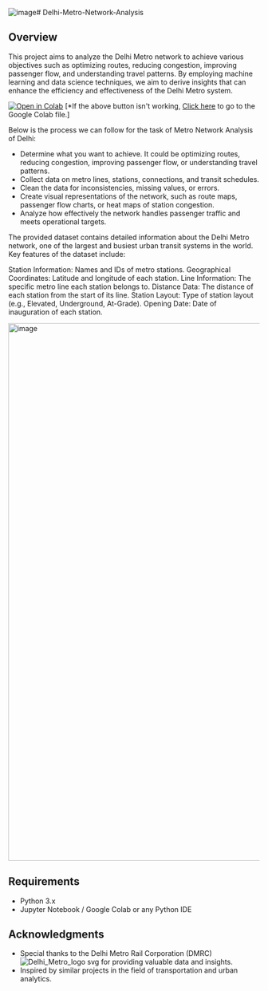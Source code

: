 ![image](https://github.com/Ankushdas178/Delhi-Metro-Network-Analysis/assets/58916385/f24927f9-d200-4bd4-9abb-c12c900c6ced)# Delhi-Metro-Network-Analysis

## Overview

This project aims to analyze the Delhi Metro network to achieve various objectives such as optimizing routes, reducing congestion, improving passenger flow, and understanding travel patterns. By employing machine learning and data science techniques, we aim to derive insights that can enhance the efficiency and effectiveness of the Delhi Metro system.

[![Open in Colab](https://colab.research.google.com/assets/colab-badge.svg)](https://colab.research.google.com/drive/1LC-n72mwIaq1PDRAS1dEPLQpqJNg6CD_?usp=sharing)
[*If the above button isn't working, [Click here](https://colab.research.google.com/drive/1LC-n72mwIaq1PDRAS1dEPLQpqJNg6CD_?usp=sharing) to go to the Google Colab file.]

Below is the process we can follow for the task of Metro Network Analysis of Delhi:

- Determine what you want to achieve. It could be optimizing routes, reducing congestion, improving passenger flow, or understanding travel patterns.
- Collect data on metro lines, stations, connections, and transit schedules.
- Clean the data for inconsistencies, missing values, or errors.
- Create visual representations of the network, such as route maps, passenger flow charts, or heat maps of station congestion.
- Analyze how effectively the network handles passenger traffic and meets operational targets.

The provided dataset contains detailed information about the Delhi Metro network, one of the largest and busiest urban transit systems in the world. Key features of the dataset include:

Station Information: Names and IDs of metro stations.
Geographical Coordinates: Latitude and longitude of each station.
Line Information: The specific metro line each station belongs to.
Distance Data: The distance of each station from the start of its line.
Station Layout: Type of station layout (e.g., Elevated, Underground, At-Grade).
Opening Date: Date of inauguration of each station.

<img width="1078" alt="image" src="https://github.com/Ankushdas178/Delhi-Metro-Network-Analysis/assets/58916385/cc842b31-7b15-45a9-a2ce-7bc7cd6135ea">


## Requirements

- Python 3.x
- Jupyter Notebook / Google Colab or any Python IDE

## Acknowledgments

- Special thanks to the Delhi Metro Rail Corporation (DMRC) ![Delhi_Metro_logo svg](https://github.com/Ankushdas178/Delhi-Metro-Network-Analysis/assets/58916385/769cda92-8fb1-4620-a64c-ca98b0b32109)
 for providing valuable data and insights.
- Inspired by similar projects in the field of transportation and urban analytics.
